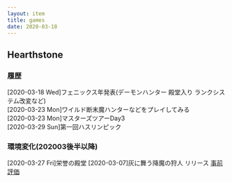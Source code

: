 ```yaml
---
layout: item
title: games
date: 2020-03-18
---
```


## Hearthstone
### 履歴
[2020-03-18 Wed]フェニックス年発表(デーモンハンター 殿堂入り ランクシステム改変など)<br>
[2020-03-23 Mon]ワイルド断末魔ハンターなどをプレイしてみる<br>
[2020-03-23 Mon]マスターズツアーDay3<br>
[2020-03-29 Sun]第一回ハスリンピック


### 環境変化(202003後半以降)
[2020-03-27 Fri]栄誉の殿堂
[2020-03-07]灰に舞う降魔の狩人 リリース <a href="https://kidokun153.github.io/games\hearthstone\ashes-of-outland-review.md"> 事前評価 </a><br>